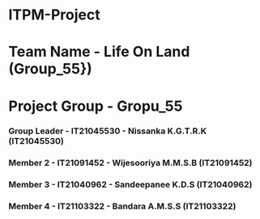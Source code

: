 # ITPM-Project

# Team Name - Life On Land (Group_55})
# Project Group - Gropu_55
### Group Leader - IT21045530 - Nissanka K.G.T.R.K (IT21045530)
### Member 2 - IT21091452 - Wijesooriya M.M.S.B (IT21091452)
### Member 3 - IT21040962 - Sandeepanee K.D.S (IT21040962)
### Member 4 - IT21103322 - Bandara A.M.S.S (IT21103322)
